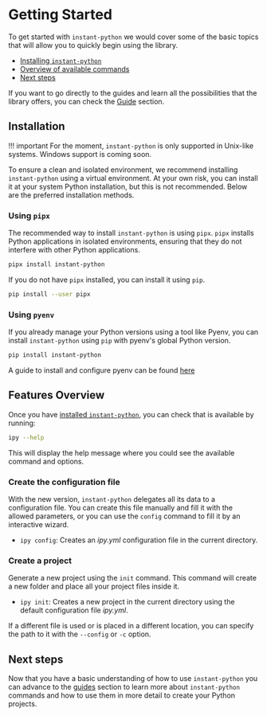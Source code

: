 # Getting Started

To get started with `instant-python` we would cover some of the basic topics that will allow you
to quickly begin using the library.

- [Installing `instant-python`](#installation)
- [Overview of available commands](#features-overview)
- [Next steps](#next-steps)

If you want to go directly to the guides and learn all the possibilities that the library offers, you can
check the [Guide](./guide/index.md) section.

## Installation

!!! important
    For the moment, `instant-python` is only supported in Unix-like systems. Windows support is coming soon.

To ensure a clean and isolated environment, we recommend installing `instant-python` using a virtual environment. At your
own risk, you can install it at your system Python installation, but this is not recommended.
Below are the preferred installation methods.

### Using `pipx`

The recommended way to install `instant-python` is using `pipx`. `pipx` installs Python applications in isolated environments, ensuring that
they do not interfere with other Python applications.

```bash
pipx install instant-python
```

If you do not have `pipx` installed, you can install it using `pip`.

```bash
pip install --user pipx
```

### Using `pyenv`

If you already manage your Python versions using a tool like Pyenv, you can install `instant-python` using `pip` with
pyenv's global Python version.

```bash
pip install instant-python
```

A guide to install and configure pyenv can be found [here](https://github.com/pyenv/pyenv?tab=readme-ov-file#installation)

## Features Overview

Once you have [installed `instant-python`](#installation), you can check that is available by running:

```bash
ipy --help
```

This will display the help message where you could see the available command and options.

### Create the configuration file

With the new version, `instant-python` delegates all its data to a configuration file. You can create this file manually and fill
it with the allowed parameters, or you can use the `config` command to fill it by an interactive wizard.

- `ipy config`: Creates an _ipy.yml_ configuration file in the current directory.

### Create a project

Generate a new project using the `init` command. This command will create a new folder and place all your project files inside it.

- `ipy init`: Creates a new project in the current directory using the default configuration file _ipy.yml_.

If a different file is used or is placed in a different location, you can specify the path to it with the `--config` or `-c` option.

## Next steps

Now that you have a basic understanding of how to use `instant-python` you can advance to the [guides](./guide/index.md) 
section to learn more about `instant-python` commands and how to use them in more detail to create your Python projects.